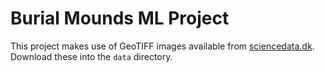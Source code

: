 # Burial Mounds ML Project

This project makes use of GeoTIFF images available from [sciencedata.dk](https://sciencedata.dk/themes/deic_theme_oc7/apps/files_sharing/public.php?t=aba4883f2cf4eef07c640cc5527e32d0&path=%2FYambolGIS&dir=%2FYambolGIS).  Download these into the `data` directory.

